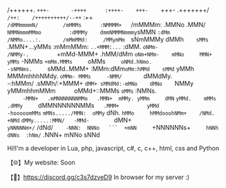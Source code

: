 /++++++.         `+++-       -++++      :++++-    +++-    `+++-    .+++++++/`            /++:    /++++++++++/--++`     :++                                        
`/dMMmmmmN/        /mMMMs      :NMMMM+   `/mMMMm:   .MMNo    .MMN/   `NMMNmmmMMmo         :dMMMy    dmmNMMMNmmmy`sMMN   `:dMm                                        
/NMMo....:.       /mMmMMd:     /MMymMm  `sNmMMMy    dMMh`    sMMs`   .MMN+...yMMs        :mMmMMm:   `..+MMM:...` :dMM. `oNMm-                                        
/NMMy-.         `+mMd-MMM+    .hMM/dMm `oNm+NMm-    mMNo     MMN+    yMMs`  -NMMs      `+mMm.MMMs     `oMMs`      oNMd.hNmo.                                         
 -sNMNms.      `sMMd..MMM+    :MMm:dMm`oMm:hMMd    sMMd`    yMMh     MMMmhhhNMdy.     `oMMm- MMMs     -NMM/       `dMMdMy.                                           
   -:hMMm/    .sMMh/:+MMM+   `dMM+ sMMdMd:-mMNo    dMNo    `NMMy    yMMmhhmMMm`      `oMMd+::MMMs    `oMMs`        :NMNs.                                            
`     -MMN+   .mMNNNNNNNMMo   .MMN+  mMMy. yMMm     dMN`   `yMMd.    mMMs  .dMMy     `dMMNNNNNNMMs`   .MMM+         yMMd                                              
-hooooomMMs`  `mMNs...../MMN:  oMMy`  dNh. `hMMo     hMMdooohNMm+    /NMd.   +NMd`   `dMMy.....:MMN/   -MMd-        `dMN+                                              
`yNNNNNm+/`  /dNd/`     -NNN:  NNNo   ```  +mNN      `+NNNNNNs+`     hNNh     dNNs  :hNm/`     .NNN+   mNNo         sNNd         



Hi!I'm a developer in Lua, php, javascript, c#, c, c++, html, css and Python




【🌐】My website: Soon

【🌌】https://discord.gg/c3s7dzveD9 In browser for my server :)
